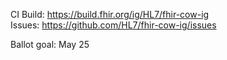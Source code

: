 CI Build: https://build.fhir.org/ig/HL7/fhir-cow-ig  
Issues: https://github.com/HL7/fhir-cow-ig/issues

Ballot goal: May 25

